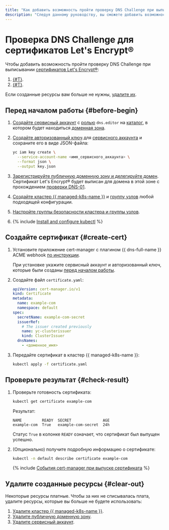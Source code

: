 ```yaml
---
title: "Как добавить возможность пройти проверку DNS Challenge при выписывании сертификатов Let's Encrypt® в {{ managed-k8s-full-name }}"
description: "Следуя данному руководству, вы сможете добавить возможность пройти проверку DNS Challenge при выписывании сертификатов Let's Encrypt®." 
---
```


# Проверка DNS Challenge для сертификатов Let's Encrypt®


Чтобы добавить возможность пройти проверку DNS Challenge при выписывании [сертификатов Let's Encrypt®](../../certificate-manager/concepts/managed-certificate.md):
1. [{#T}](#create-cert).
1. [{#T}](#check-result).

Если созданные ресурсы вам больше не нужны, [удалите их](#clear-out).

## Перед началом работы {#before-begin}

1. [Создайте сервисный аккаунт](../../iam/operations/sa/create.md) с [ролью](../../iam/concepts/access-control/roles.md) `dns.editor` на [каталог](../../resource-manager/concepts/resources-hierarchy.md#folder), в котором будет находиться [доменная зона](../../dns/concepts/dns-zone.md).

1. [Создайте авторизованный ключ](../../iam/operations/authorized-key/create.md) для [сервисного аккаунта](../../iam/concepts/users/service-accounts.md) и сохраните его в виде JSON-файла:

   ```bash
   yc iam key create \
     --service-account-name <имя_сервисного_аккаунта> \
     --format json \
     --output key.json
   ```

1. [Зарегистрируйте публичную доменную зону и делегируйте домен](../../dns/operations/zone-create-public.md). Сертификат Let's Encrypt® будет выписан для домена в этой зоне с прохождением [проверки DNS-01](https://letsencrypt.org/ru/docs/challenge-types/#проверка-dns-01).

1. [Создайте кластер {{ managed-k8s-name }}](../operations/kubernetes-cluster/kubernetes-cluster-create.md) и [группу узлов](../operations/node-group/node-group-create.md) любой подходящей конфигурации.

1. [Настройте группы безопасности кластера и группы узлов](../operations/connect/security-groups.md).

1. {% include [Install and configure kubectl](../../_includes/managed-kubernetes/kubectl-install.md) %}

## Создайте сертификат {#create-cert}

1. Установите приложение cert-manager c плагином {{ dns-full-name }} ACME webhook [по инструкции](../../managed-kubernetes/operations/applications/cert-manager-cloud-dns.md).

    При установке укажите сервисный аккаунт и авторизованный ключ, которые были созданы [перед началом работы](#before-begin).

1. Создайте файл `certificate.yaml`:

   ```yaml
   apiVersion: cert-manager.io/v1
   kind: Certificate
   metadata:
     name: example-com
     namespace: default
   spec:
     secretName: example-com-secret
     issuerRef:
       # The issuer created previously
       name: yc-clusterissuer
       kind: ClusterIssuer
     dnsNames:
       - <доменное_имя>
   ```

1. Передайте сертификат в кластер {{ managed-k8s-name }}:

   ```bash
   kubectl apply -f certificate.yaml
   ```

## Проверьте результат {#check-result}

1. Проверьте готовность сертификата:

    ```bash
    kubectl get certificate example-com
    ```

    Результат:

    ```text
    NAME         READY  SECRET              AGE
    example-com  True   example-com-secret  24h
    ```

    Статус `True` в колонке `READY` означает, что сертификат был выпущен успешно.

1. (Опционально) получите подробную информацию о сертификате:

    ```bash
    kubectl -n default describe certificate example-com
    ```

    {% include [События cert-manager при выпуске сертификата](../../_includes/managed-kubernetes/cert-manager-events-explained.md) %}

## Удалите созданные ресурсы {#clear-out}

Некоторые ресурсы платные. Чтобы за них не списывалась плата, удалите ресурсы, которые вы больше не будете использовать:

1. [Удалите кластер {{ managed-k8s-name }}](../../managed-kubernetes/operations/kubernetes-cluster/kubernetes-cluster-delete.md).
1. [Удалите публичную доменную зону](../../dns/operations/zone-delete.md).
1. [Удалите сервисный аккаунт](../../iam/operations/sa/delete.md).

